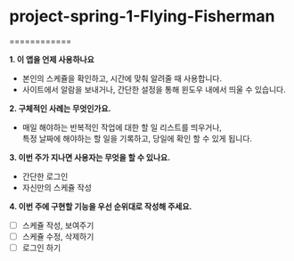 # project-spring-1-Flying-Fisherman
============

**1. 이 앱을 언제 사용하나요**
- 본인의 스케쥴을 확인하고, 시간에 맞춰 알려줄 때 사용합니다. 
- 사이트에서 알람을 보내거나, 간단한 설정을 통해 윈도우 내에서 띄울 수 있습니다.

**2. 구체적인 사례는 무엇인가요.**
- 매일 해야하는 반복적인 작업에 대한 할 일 리스트를 띄우거나,    
  특정 날짜에 해야하는 할 일을 기록하고, 당일에 확인 할 수 있게 됩니다.

**3. 이번 주가 지나면 사용자는 무엇을 할 수 있나요.**
- 간단한 로그인
- 자신만의 스케쥴 작성

**4. 이번 주에 구현할 기능을 우선 순위대로 작성해 주세요.**
- [ ] 스케쥴 작성, 보여주기
- [ ] 스케쥴 수정, 삭제하기
- [ ] 로그인 하기